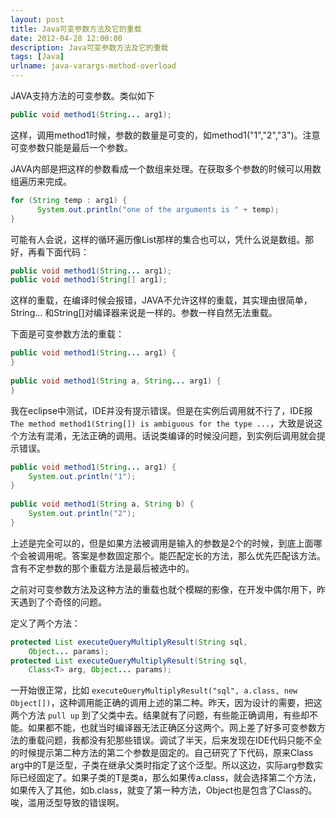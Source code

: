 ```yaml
---
layout: post
title: Java可变参数方法及它的重载
date: 2012-04-28 12:00:00
description: Java可变参数方法及它的重载
tags: [Java]
urlname: java-varargs-method-overload
---
```


JAVA支持方法的可变参数。类似如下

```java
public void method1(String... arg1);
```

这样，调用method1时候，参数的数量是可变的，如method1("1","2","3")。注意可变参数只能是最后一个参数。

JAVA内部是把这样的参数看成一个数组来处理。在获取多个参数的时候可以用数组遍历来完成。

```java
for (String temp : arg1) {  
      System.out.println("one of the arguments is " + temp);  
}
```

可能有人会说，这样的循环遍历像List那样的集合也可以，凭什么说是数组。那好，再看下面代码：

```java
public void method1(String... arg1);  
public void method1(String[] arg1);
```

这样的重载，在编译时候会报错，JAVA不允许这样的重载，其实理由很简单，String... 和String[]对编译器来说是一样的。参数一样自然无法重载。

下面是可变参数方法的重载：

```java
public void method1(String... arg1) {  
}  
  
public void method1(String a, String... arg1) {  
}
```

我在eclipse中测试，IDE并没有提示错误。但是在实例后调用就不行了，IDE报 `The method method1(String[]) is ambiguous for the type ...`，大致是说这个方法有混淆，无法正确的调用。话说类编译的时候没问题，到实例后调用就会提示错误。

```java
public void method1(String... arg1) {  
    System.out.println("1");  
}  
  
public void method1(String a, String b) {  
    System.out.println("2");  
}
```

上述是完全可以的，但是如果方法被调用是输入的参数是2个的时候，到底上面哪个会被调用呢。答案是参数固定那个。能匹配定长的方法，那么优先匹配该方法。含有不定参数的那个重载方法是最后被选中的。


之前对可变参数方法及这种方法的重载也就个模糊的影像，在开发中偶尔用下，昨天遇到了个奇怪的问题。

定义了两个方法：

```java
protected List executeQueryMultiplyResult(String sql,
    Object... params);  
protected List executeQueryMultiplyResult(String sql,
    Class<T> arg, Object... params);
```

一开始很正常，比如 `executeQueryMultiplyResult("sql", a.class, new Object[])`，这种调用能正确的调用上述的第二种。昨天，因为设计的需要，把这两个方法 `pull up` 到了父类中去。结果就有了问题，有些能正确调用，有些却不能。如果都不能，也就当时编译器无法正确区分这两个。网上差了好多可变参数方法的重载问题，我都没有犯那些错误。调试了半天，后来发现在IDE代码只能不全的时候提示第二种方法的第二个参数是固定的。自己研究了下代码，原来Class<T> arg中的T是泛型，子类在继承父类时指定了这个泛型。所以这边，实际arg参数实际已经固定了。如果子类的T是类a，那么如果传a.class，就会选择第二个方法，如果传入了其他，如b.class，就变了第一种方法，Object也是包含了Class的。唉，滥用泛型导致的错误啊。
